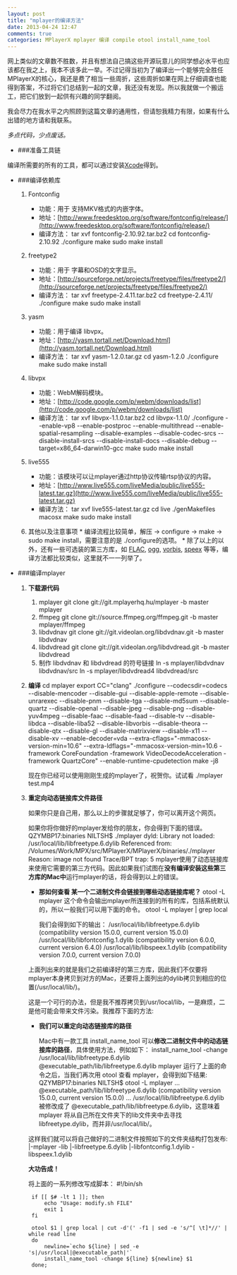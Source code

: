 ```yaml
---
layout: post
title: "mplayer的编译方法"
date: 2013-04-24 12:47
comments: true
categories: MPlayerX mplayer 编译 compile otool install_name_tool
---
```


网上类似的文章数不胜数，并且有想法自己搞这些开源玩意儿的同学想必水平也应该都在我之上，我本不该多此一举。不过记得当初为了编译出一个能够完全胜任MPlayerX的核心，我还是费了相当一些周折，这些周折如果在网上仔细调查也能得到答案，不过将它们总结到一起的文章，我还没有发现。所以我就做一个搬运工，把它们放到一起供有兴趣的同学翻阅。

我会尽力在我水平之内照顾到这篇文章的通用性，但请恕我精力有限，如果有什么出错的地方请和我联系。

<!-- more -->

_多点代码，少点废话。_

* ###准备工具链

编译所需要的所有的工具，都可以通过安装[Xcode](https://itunes.apple.com/en/app/xcode/id497799835?mt=12)得到。

* ###编译依赖库

    1. Fontconfig
        * 功能：用于 支持MKV格式的内嵌字体。
        * 地址：[http://www.freedesktop.org/software/fontconfig/release/](http://www.freedesktop.org/software/fontconfig/release/)
        * 编译方法：
                tar xvf fontconfig-2.10.92.tar.bz2
                cd fontconfig-2.10.92
                ./configure
                make
                sudo make install

    2. freetype2
        * 功能：用于 字幕和OSD的文字显示。
        * 地址：[http://sourceforge.net/projects/freetype/files/freetype2/](http://sourceforge.net/projects/freetype/files/freetype2/)
        * 编译方法：
                tar xvf freetype-2.4.11.tar.bz2
                cd freetype-2.4.11/
                ./configure
                make
                sudo make install

    3. yasm
        * 功能：用于编译 libvpx。
        * 地址：[http://yasm.tortall.net/Download.html](http://yasm.tortall.net/Download.html)
        * 编译方法：
                tar xvf yasm-1.2.0.tar.gz
                cd yasm-1.2.0
                ./configure
                make
                sudo make install

    4. libvpx
        * 功能：WebM解码模块。
        * 地址：[http://code.google.com/p/webm/downloads/list](http://code.google.com/p/webm/downloads/list)
        * 编译方法：
                tar xvf libvpx-1.1.0.tar.bz2
                cd libvpx-1.1.0/
                ./configure --enable-vp8 --enable-postproc --enable-multithread --enable-spatial-resampling --disable-examples --disable-codec-srcs --disable-install-srcs --disable-install-docs --disable-debug --target=x86_64-darwin10-gcc
                make
                sudo make install 

    5. live555
        * 功能：该模块可以让mplayer通过http协议传输rtsp协议的内容。
        * 地址：[http://www.live555.com/liveMedia/public/live555-latest.tar.gz](http://www.live555.com/liveMedia/public/live555-latest.tar.gz)
        * 编译方法：
                tar xvf live555-latest.tar.gz
                cd live
                ./genMakefiles macosx
                make
                sudo make install

    6. 其他以及注意事项
      * 编译流程比较简单，解压 → configure → make → sudo make install，需要注意的是 ./configure的选项。
      * 除了以上的以外，还有一些可选装的第三方库，如 [FLAC](http://sourceforge.net/projects/flac/files/flac-src/), [ogg](http://xiph.org/downloads/), [vorbis](http://xiph.org/downloads/), [speex](http://xiph.org/downloads/) 等等，编译方法都比较类似，这里就不一一列举了。

* ###编译mplayer

    1. **下载源代码**
        1. mplayer
                git clone git://git.mplayerhq.hu/mplayer -b master mplayer
        2. ffmpeg
                git clone git://source.ffmpeg.org/ffmpeg.git -b master mplayer/ffmpeg
        3. libdvdnav
                git clone git://git.videolan.org/libdvdnav.git -b master libdvdnav
        4. libdvdread
                git clone git://git.videolan.org/libdvdread.git -b master libdvdread
        5. 制作 libdvdnav 和 libdvdread 的符号链接
                ln -s mplayer/libdvdnav libdvdnav/src
                ln -s mplayer/libdvdread4 libdvdread/src

    2. **编译**
            cd mplayer
            export CC="clang"
            ./configure --codecsdir=codecs --disable-mencoder --disable-gui --disable-apple-remote  --disable-unrarexec  --disable-pnm --disable-tga --disable-md5sum --disable-quartz  --disable-openal --disable-jpeg --disable-png --disable-yuv4mpeg --disable-faac --disable-faad --disable-tv --disable-libdca --disable-liba52 --disable-libvorbis --disable-theora --disable-qtx --disable-gl --disable-matrixview --disable-x11 --disable-xv --enable-decoder=vda --extra-cflags="-mmacosx-version-min=10.6" --extra-ldflags="-mmacosx-version-min=10.6 -framework CoreFoundation -framework VideoDecodeAcceleration -framework QuartzCore" --enable-runtime-cpudetection
            make -j8

        现在你已经可以使用刚刚生成的mplayer了，祝贺你。试试看
            ./mplayer test.mp4

    3. **重定向动态链接库文件路径**

        如果你只是自己用，那么以上的步骤就足够了，你可以离开这个网页。

        如果你将你做好的mplayer发给你的朋友，你会得到下面的错误。
            QZYMBP17:binaries NILTSH$ ./mplayer 
            dyld: Library not loaded: /usr/local/lib/libfreetype.6.dylib
              Referenced from: /Volumes/Work/MPX/src/MPlayerX/MPlayerX/binaries/./mplayer
              Reason: image not found
            Trace/BPT trap: 5
        mplayer使用了动态链接库来使用它需要的第三方代码。因此如果我们试图在**没有编译安装这些第三方库的Mac中**运行mplayer的话，将会得到以上的错误。

        * **那如何查看 某一个二进制文件会链接到哪些动态链接库呢？**
                otool -L mplayer
            这个命令会输出mplayer所连接到的所有的库，包括系统默认的，所以一般我们可以用下面的命令。
                otool -L mplayer | grep local

            我们会得到如下的输出：
                /usr/local/lib/libfreetype.6.dylib (compatibility version 15.0.0, current version 15.0.0)
                /usr/local/lib/libfontconfig.1.dylib (compatibility version 6.0.0, current version 6.4.0)
                /usr/local/lib/libspeex.1.dylib (compatibility version 7.0.0, current version 7.0.0)

        上面列出来的就是我们之前编译好的第三方库，因此我们不仅要将mplayer本身拷贝到对方的Mac，还要将上面列出的dylib拷贝到相应的位置(/usr/local/lib/)。

        这是一个可行的办法，但是我不推荐拷贝到/usr/local/lib，一是麻烦，二是他可能会带来文件污染。我推荐下面的方法:

        * **我们可以重定向动态链接库的路径**

            Mac中有一款工具 install_name_tool 可以**修改二进制文件中的动态链接库的路径**，具体使用方法，例如如下：
                install_name_tool -change /usr/local/lib/libfreetype.6.dylib @executable_path/lib/libfreetype.6.dylib mplayer
            运行了上面的命令之后，当我们再次用 otool 查看 mplayer，会得到如下结果:
                QZYMBP17:binaries NILTSH$ otool -L mplayer
                ...
                    @executable_path/lib/libfreetype.6.dylib (compatibility version 15.0.0, current version 15.0.0)
                ...
            /usr/local/lib/libfreetype.6.dylib 被修改成了 @executable_path/lib/libfreetype.6.dylib，这意味着 mplayer 将从自己所在文件夹下的lib文件夹中去寻找libfreetype.dylib，而并非/usr/local/lib/。

        这样我们就可以将自己做好的二进制文件按照如下的文件夹结构打包发布:
            |-mplayer
            \-lib
              |-libfreetype.6.dylib
              |-libfontconfig.1.dylib
              \-libspeex.1.dylib

        **大功告成！**

        将上面的一系列修改写成脚本：
            #!/bin/sh

            if [[ $# -lt 1 ]]; then
                echo "Usage: modify.sh FILE"
                exit 1
            fi

            otool $1 | grep local | cut -d'(' -f1 | sed -e 's/^[ \t]*//' | while read line
            do
                newline=`echo ${line} | sed -e 's|/usr/local|@executable_path|'`
                install_name_tool -change ${line} ${newline} $1
            done;
